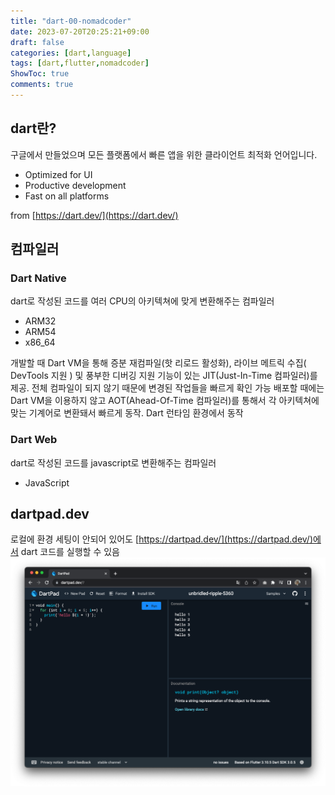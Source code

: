 ```yaml
---
title: "dart-00-nomadcoder"
date: 2023-07-20T20:25:21+09:00
draft: false
categories: [dart,language]
tags: [dart,flutter,nomadcoder]
ShowToc: true
comments: true
---
```


## dart란?
구글에서 만들었으며 모든 플랫폼에서 빠른 앱을 위한 클라이언트 최적화 언어입니다.
- Optimized for UI  
- Productive development  
- Fast on all platforms  
  
from [https://dart.dev/](https://dart.dev/)

## 컴파일러

### Dart Native
dart로 작성된 코드를 여러 CPU의 아키텍쳐에 맞게 변환해주는 컴파일러
- ARM32
- ARM54
- x86_64  
  
개발할 때 Dart VM을 통해 증분 재컴파일(핫 리로드 활성화), 라이브 메트릭 수집( DevTools 지원 ) 및 풍부한 디버깅 지원 기능이 있는 JIT(Just-In-Time 컴파일러)를 제공. 전체 컴파일이 되지 않기 때문에 변경된 작업들을 빠르게 확인 가능
배포할 때에는 Dart VM을 이용하지 않고 AOT(Ahead-Of-Time 컴파일러)를 통해서 각 아키텍쳐에 맞는 기계어로 변환돼서 빠르게 동작. Dart 런타임 환경에서 동작

### Dart Web
dart로 작성된 코드를 javascript로 변환해주는 컴파일러
- JavaScript

  
## dartpad.dev
로컬에 환경 세팅이 안되어 있어도 [https://dartpad.dev/](https://dartpad.dev/)에서 dart 코드를 실행할 수 있음
![dartpad.dev](01.png) 
